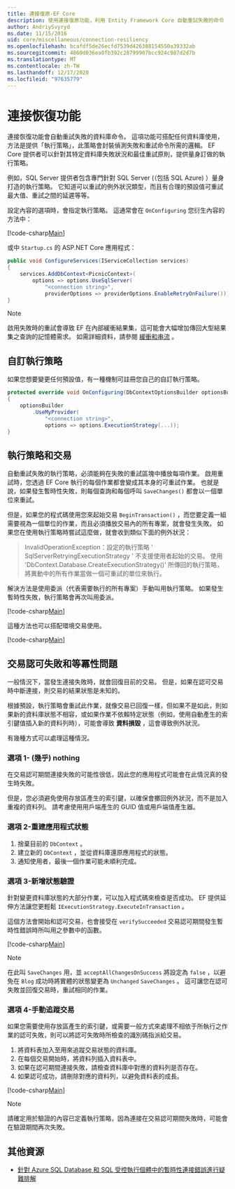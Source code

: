 ```yaml
---
title: 連接復原-EF Core
description: 使用連接復原功能，利用 Entity Framework Core 自動重試失敗的命令
author: AndriySvyryd
ms.date: 11/15/2016
uid: core/miscellaneous/connection-resiliency
ms.openlocfilehash: bcafdf5de26ecfd7539d426388154550a39332ab
ms.sourcegitcommit: 4860d036ea0fb392c28799907bcc924c987d2d7b
ms.translationtype: MT
ms.contentlocale: zh-TW
ms.lasthandoff: 12/17/2020
ms.locfileid: "97635779"
---
```

# <a name="connection-resiliency"></a>連接恢復功能

連接恢復功能會自動重試失敗的資料庫命令。 這項功能可搭配任何資料庫使用，方法是提供「執行策略」，此策略會封裝偵測失敗和重試命令所需的邏輯。 EF Core 提供者可以針對其特定資料庫失敗狀況和最佳重試原則，提供量身訂做的執行策略。

例如，SQL Server 提供者包含專門針對 SQL Server (（包括 SQL Azure) ）量身打造的執行策略。 它知道可以重試的例外狀況類型，而且有合理的預設值可重試最大值、重試之間的延遲等等。

設定內容的選項時，會指定執行策略。 這通常會在 `OnConfiguring` 您衍生內容的方法中：

[!code-csharp[Main](../../../samples/core/Miscellaneous/ConnectionResiliency/Program.cs#OnConfiguring)]

或中 `Startup.cs` 的 ASP.NET Core 應用程式：

```csharp
public void ConfigureServices(IServiceCollection services)
{
    services.AddDbContext<PicnicContext>(
        options => options.UseSqlServer(
            "<connection string>",
            providerOptions => providerOptions.EnableRetryOnFailure()));
}
```

> [!NOTE]
> 啟用失敗時的重試會導致 EF 在內部緩衝結果集，這可能會大幅增加傳回大型結果集之查詢的記憶體需求。 如需詳細資料，請參閱 [緩衝和串流](xref:core/performance/efficient-querying#buffering-and-streaming) 。

## <a name="custom-execution-strategy"></a>自訂執行策略

如果您想要變更任何預設值，有一種機制可註冊您自己的自訂執行策略。

```csharp
protected override void OnConfiguring(DbContextOptionsBuilder optionsBuilder)
{
    optionsBuilder
        .UseMyProvider(
            "<connection string>",
            options => options.ExecutionStrategy(...));
}
```

## <a name="execution-strategies-and-transactions"></a>執行策略和交易

自動重試失敗的執行策略，必須能夠在失敗的重試區塊中播放每項作業。 啟用重試時，您透過 EF Core 執行的每個作業都會變成其本身的可重試作業。 也就是說，如果發生暫時性失敗，則每個查詢和每個呼叫 `SaveChanges()` 都會以一個單位來重試。

但是，如果您的程式碼使用您來起始交易 `BeginTransaction()` ，而您要定義一組需要視為一個單位的作業，而且必須播放交易內的所有專案，就會發生失敗。 如果您在使用執行策略時嘗試這麼做，就會收到類似下面的例外狀況：

> InvalidOperationException：設定的執行策略 ' SqlServerRetryingExecutionStrategy ' 不支援使用者起始的交易。 使用 'DbContext.Database.CreateExecutionStrategy()' 所傳回的執行策略，將異動中的所有作業當做一個可重試的單位來執行。

解決方法是使用委派（代表需要執行的所有專案）手動叫用執行策略。 如果發生暫時性失敗，執行策略會再次叫用委派。

[!code-csharp[Main](../../../samples/core/Miscellaneous/ConnectionResiliency/Program.cs#ManualTransaction)]

這種方法也可以搭配環境交易使用。

[!code-csharp[Main](../../../samples/core/Miscellaneous/ConnectionResiliency/Program.cs#AmbientTransaction)]

## <a name="transaction-commit-failure-and-the-idempotency-issue"></a>交易認可失敗和等冪性問題

一般情況下，當發生連接失敗時，就會回復目前的交易。 但是，如果在認可交易時中斷連接，則交易的結果狀態是未知的。

根據預設，執行策略會重試此作業，就像交易已回復一樣，但如果不是如此，則如果新的資料庫狀態不相容，或如果作業不依賴特定狀態（例如，使用自動產生的索引鍵值插入新的資料列時），可能會導致 **資料損毀** ，這會導致例外狀況。

有幾種方式可以處理這種情況。

### <a name="option-1---do-almost-nothing"></a>選項 1- (幾乎) nothing

在交易認可期間連接失敗的可能性很低，因此您的應用程式可能會在此情況真的發生時失敗。

但是，您必須避免使用存放區產生的索引鍵，以確保會擲回例外狀況，而不是加入重複的資料列。 請考慮使用用戶端產生的 GUID 值或用戶端值產生器。

### <a name="option-2---rebuild-application-state"></a>選項 2-重建應用程式狀態

1. 捨棄目前的 `DbContext` 。
2. 建立新的 `DbContext` ，並從資料庫還原應用程式的狀態。
3. 通知使用者，最後一個作業可能未順利完成。

### <a name="option-3---add-state-verification"></a>選項 3-新增狀態驗證

針對變更資料庫狀態的大部分作業，可以加入程式碼來檢查是否成功。 EF 提供延伸方法讓您更輕鬆 `IExecutionStrategy.ExecuteInTransaction` 。

這個方法會開始和認可交易，也會接受在 `verifySucceeded` 交易認可期間發生暫時性錯誤時所叫用之參數中的函數。

[!code-csharp[Main](../../../samples/core/Miscellaneous/ConnectionResiliency/Program.cs#Verification)]

> [!NOTE]
> 在此叫 `SaveChanges` 用，並 `acceptAllChangesOnSuccess` 將設定為 `false` ，以避免在 `Blog` 成功時將實體的狀態變更為 `Unchanged` `SaveChanges` 。 這可讓您在認可失敗並回復交易時，重試相同的作業。

### <a name="option-4---manually-track-the-transaction"></a>選項 4-手動追蹤交易

如果您需要使用存放區產生的索引鍵，或需要一般方式來處理不相依于所執行之作業的認可失敗，則可以將認可失敗時所檢查的識別碼指派給交易。

1. 將資料表加入至用來追蹤交易狀態的資料庫。
2. 在每個交易開始時，將資料列插入資料表中。
3. 如果在認可期間連接失敗，請檢查資料庫中對應的資料列是否存在。
4. 如果認可成功，請刪除對應的資料列，以避免資料表的成長。

[!code-csharp[Main](../../../samples/core/Miscellaneous/ConnectionResiliency/Program.cs#Tracking)]

> [!NOTE]
> 請確定用於驗證的內容已定義執行策略，因為連接在交易認可期間失敗時，可能會在驗證期間再次失敗。

## <a name="additional-resources"></a>其他資源

* [針對 Azure SQL Database 和 SQL 受控執行個體中的暫時性連接錯誤進行疑難排解](/azure/azure-sql/database/troubleshoot-common-connectivity-issues)
